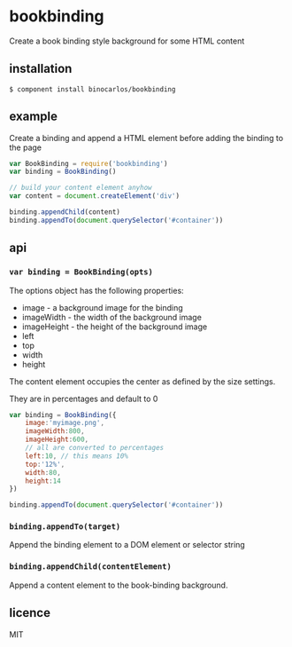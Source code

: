 bookbinding
===========

Create a book binding style background for some HTML content

## installation

```
$ component install binocarlos/bookbinding
```

## example

Create a binding and append a HTML element before adding the binding to the page

```js
var BookBinding = require('bookbinding')
var binding = BookBinding()

// build your content element anyhow
var content = document.createElement('div')

binding.appendChild(content)
binding.appendTo(document.querySelector('#container'))
```

## api

### `var binding = BookBinding(opts)`

The options object has the following properties:

 * image - a background image for the binding
 * imageWidth - the width of the background image
 * imageHeight - the height of the background image
 * left
 * top
 * width
 * height
 
The content element occupies the center as defined by the size settings.

They are in percentages and default to 0

```js
var binding = BookBinding({
	image:'myimage.png',
	imageWidth:800,
	imageHeight:600,
	// all are converted to percentages
	left:10, // this means 10%
	top:'12%',
	width:80,
	height:14
})

binding.appendTo(document.querySelector('#container'))
```

### `binding.appendTo(target)`

Append the binding element to a DOM element or selector string

### `binding.appendChild(contentElement)`

Append a content element to the book-binding background.

## licence
MIT